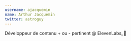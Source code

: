 ```yaml
---
username: ajacquemin
name: Arthur Jacquemin
twitter: astroguy
---
```

Développeur de contenu + ou - pertinent @ ElevenLabs_🚀
